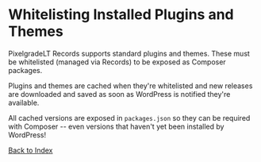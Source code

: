 # Whitelisting Installed Plugins and Themes

PixelgradeLT Records supports standard plugins and themes. These must be whitelisted (managed via Records) to be exposed as Composer packages.

Plugins and themes are cached when they're whitelisted and new releases are downloaded and saved as soon as WordPress is notified they're available.

All cached versions are exposed in `packages.json` so they can be required with Composer -- even versions that haven't yet been installed by WordPress!

[Back to Index](index.md)
